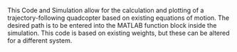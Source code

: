 This Code and Simulation allow for the calculation and plotting of a trajectory-following quadcopter based on existing equations of motion. 
The desired path is to be entered into the MATLAB function block inside the simulation. 
This code is based on existing weights, but these can be altered for a different system.
